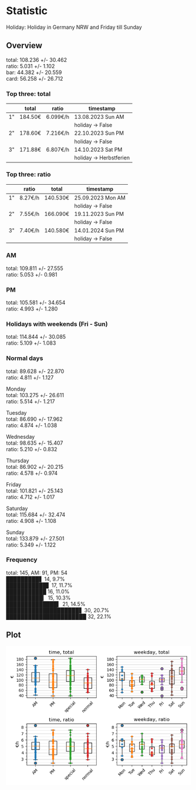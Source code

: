# Statistic  
Holiday: Holiday in Germany NRW and Friday till Sunday  
## Overview  
total: 108.236 +/- 30.462  
ratio:   5.031 +/-  1.102  
bar:    44.382 +/- 20.559  
card:   56.258 +/- 26.712  
  
  
### Top three: total  
&nbsp;|total|ratio|timestamp
---|---|---|---
1"|184.50€|6.099€/h|13.08.2023 Sun AM
&nbsp;|&nbsp;|&nbsp;|holiday -> False
2"|178.60€|7.216€/h|22.10.2023 Sun PM
&nbsp;|&nbsp;|&nbsp;|holiday -> False
3"|171.88€|6.807€/h|14.10.2023 Sat PM
&nbsp;|&nbsp;|&nbsp;|holiday -> Herbstferien
  
  
### Top three: ratio  
&nbsp;|ratio|total|timestamp
---|---|---|---
1"| 8.27€/h|140.530€|25.09.2023 Mon AM
&nbsp;|&nbsp;|&nbsp;|holiday -> False
2"| 7.55€/h|166.090€|19.11.2023 Sun PM
&nbsp;|&nbsp;|&nbsp;|holiday -> False
3"| 7.40€/h|140.580€|14.01.2024 Sun PM
&nbsp;|&nbsp;|&nbsp;|holiday -> False
  
  
### AM  
total: 109.811 +/- 27.555  
ratio:   5.053 +/-  0.981  
  
### PM  
total: 105.581 +/- 34.654  
ratio:   4.993 +/-  1.280  
  
  
### Holidays with weekends (Fri - Sun)  
total: 114.844 +/- 30.085  
ratio:   5.109 +/-  1.083  
  
### Normal days  
total:  89.628 +/- 22.870  
ratio:   4.811 +/-  1.127  
  
  
Monday  
total: 103.275 +/- 26.611  
ratio:   5.514 +/-  1.217  
  
Tuesday  
total:  86.690 +/- 17.962  
ratio:   4.874 +/-  1.038  
  
Wednesday  
total:  98.635 +/- 15.407  
ratio:   5.210 +/-  0.832  
  
Thursday  
total:  86.902 +/- 20.215  
ratio:   4.578 +/-  0.974  
  
Friday  
total: 101.821 +/- 25.143  
ratio:   4.712 +/-  1.017  
  
Saturday  
total: 115.684 +/- 32.474  
ratio:   4.908 +/-  1.108  
  
Sunday  
total: 133.879 +/- 27.501  
ratio:   5.349 +/-  1.122  
  
  
### Frequency  
total: 145, AM: 91, PM: 54  
█████████▋ 14, 9.7%  
███████████▋ 17, 11.7%  
███████████ 16, 11.0%  
██████████▎ 15, 10.3%  
██████████████▍ 21, 14.5%  
████████████████████▋ 30, 20.7%  
██████████████████████ 32, 22.1%  
  
  
## Plot  
![Image](harvest.png)